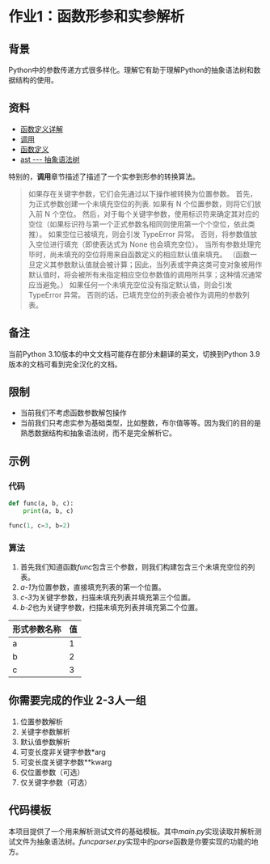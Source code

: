 # 作业1：函数形参和实参解析

## 背景

Python中的参数传递方式很多样化。理解它有助于理解Python的抽象语法树和数据结构的使用。

## 资料
* [函数定义详解](https://docs.python.org/zh-cn/3.10/tutorial/controlflow.html#more-on-defining-functions)
* [调用](https://docs.python.org/zh-cn/3.10/tutorial/controlflow.html#more-on-defining-functions)
* [函数定义](https://docs.python.org/zh-cn/3.10/tutorial/controlflow.html#more-on-defining-functions)
* [ast --- 抽象语法树](https://docs.python.org/zh-cn/3.10/library/ast.html)

特别的，**调用**章节描述了描述了一个实参到形参的转换算法。
> 如果存在关键字参数，它们会先通过以下操作被转换为位置参数。 首先，为正式参数创建一个未填充空位的列表. 如果有 N 个位置参数，则将它们放入前 N 个空位。 然后，对于每个关键字参数，使用标识符来确定其对应的空位（如果标识符与第一个正式参数名相同则使用第一个个空位，依此类推）。 如果空位已被填充，则会引发 TypeError 异常。 否则，将参数值放入空位进行填充（即使表达式为 None 也会填充空位）。 当所有参数处理完毕时，尚未填充的空位将用来自函数定义的相应默认值来填充。 （函数一旦定义其参数默认值就会被计算；因此，当列表或字典这类可变对象被用作默认值时，将会被所有未指定相应空位参数值的调用所共享；这种情况通常应当避免。） 如果任何一个未填充空位没有指定默认值，则会引发 TypeError 异常。 否则的话，已填充空位的列表会被作为调用的参数列表。


## 备注

当前Python 3.10版本的中文文档可能存在部分未翻译的英文，切换到Python 3.9版本的文档可看到完全汉化的文档。

## 限制
* 当前我们不考虑函数参数解包操作
* 当前我们只考虑实参为基础类型，比如整数，布尔值等等。因为我们的目的是熟悉数据结构和抽象语法树，而不是完全解析它。

## 示例

### 代码

```python
def func(a, b, c):
    print(a, b, c)
```

```python
func(1, c=3, b=2)
```

### 算法
1. 首先我们知道函数*func*包含三个参数，则我们构建包含三个未填充空位的列表。
2. *a-1*为位置参数，直接填充列表的第一个位置。
3. *c-3*为关键字参数，扫描未填充列表并填充第三个位置。
4. *b-2*也为关键字参数，扫描未填充列表并填充第二个位置。

| 形式参数名称 | 值          |
| ----------- | ----------- |
| a           | 1           |
| b           | 2           |
| c           | 3           |


## 你需要完成的作业 2-3人一组
1. 位置参数解析
2. 关键字参数解析
3. 默认值参数解析
4. 可变长度非关键字参数*arg
5. 可变长度关键字参数**kwarg
6. 仅位置参数（可选）
7. 仅关键字参数（可选）

## 代码模板

本项目提供了一个用来解析测试文件的基础模板。其中*main.py*实现读取并解析测试文件为抽象语法树。*funcparser.py*实现中的*parse*函数是你要实现的功能的地方。